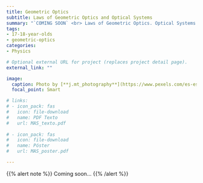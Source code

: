 ```yaml
---
title: Geometric Optics
subtitle: Laws of Geometric Optics and Optical Systems
summary: "`COMING SOON` <br> Laws of Geometric Optics. Optical Systems. The Human Eye. Optical Instruments."
tags:
- 17-18-year-olds
- geometric-optics
categories:
- Physics

# Optional external URL for project (replaces project detail page).
external_link: ""

image:
  caption: Photo by [**j.mt_photography**](https://www.pexels.com/es-es/@j-mt_photography-628996) on [Pexels](https://www.pexels.com/es-es/)
  focal_point: Smart

# links:
# - icon_pack: fas
#   icon: file-download
#   name: PDF Texto
#   url: MAS_texto.pdf
  
# - icon_pack: fas
#   icon: file-download
#   name: Póster
#   url: MAS_poster.pdf

---
```


{{% alert note %}}
Coming soon...
{{% /alert %}}